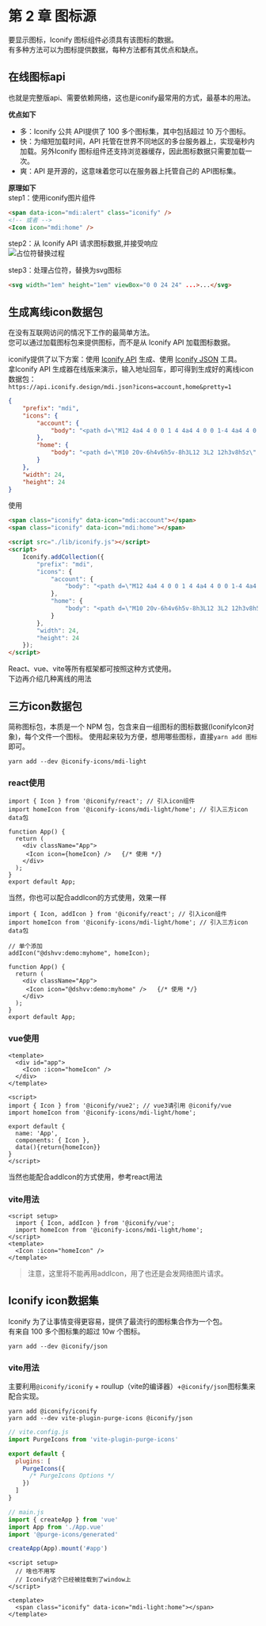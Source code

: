 # 第 2 章 图标源
要显示图标，Iconify 图标组件必须具有该图标的数据。   
有多种方法可以为图标提供数据，每种方法都有其优点和缺点。   

## 在线图标api
也就是完整版api、需要依赖网络，这也是iconify最常用的方式，最基本的用法。   

**优点如下**           
* 多：Iconify 公共 API提供了 100 多个图标集，其中包括超过 10 万个图标。
* 快：为缩短加载时间，API 托管在世界不同地区的多台服务器上，实现毫秒内加载。另外Iconify 图标组件还支持浏览器缓存，因此图标数据只需要加载一次。
* 爽：API 是开源的，这意味着您可以在服务器上托管自己的 API图标集。

**原理如下**   
step1：使用iconify图片组件
```html
<span data-icon="mdi:alert" class="iconify" />
<!-- 或者 -->
<Icon icon="mdi:home" />
```
step2：从 Iconify API 请求图标数据,并接受响应   
![占位符替换过程](/iconify-book/dist/images/2-1.gif#w40)

step3：处理占位符，替换为svg图标
```html
<svg width="1em" height="1em" viewBox="0 0 24 24" ...>...</svg>
```   

## 生成离线icon数据包
在没有互联网访问的情况下工作的最简单方法。   
您可以通过加载图标包来提供图标，而不是从 Iconify API 加载图标数据。 

iconify提供了以下方案：使用 [Iconify API](https://docs.iconify.design/sources/bundles/api.html) 生成、使用 [Iconify JSON](https://docs.iconify.design/sources/bundles/json-tools.html) 工具。   
拿Iconify API 生成器在线版来演示，输入地址回车，即可得到生成好的离线icon数据包：   
`https://api.iconify.design/mdi.json?icons=account,home&pretty=1`

```json
{
    "prefix": "mdi",
    "icons": {
        "account": {
            "body": "<path d=\"M12 4a4 4 0 0 1 4 4a4 4 0 0 1-4 4a4 4 0 0 1-4-4a4 4 0 0 1 4-4m0 10c4.42 0 8 1.79 8 4v2H4v-2c0-2.21 3.58-4 8-4z\" fill=\"currentColor\"/>"
        },
        "home": {
            "body": "<path d=\"M10 20v-6h4v6h5v-8h3L12 3L2 12h3v8h5z\" fill=\"currentColor\"/>"
        }
    },
    "width": 24,
    "height": 24
}
```
使用
```html
<span class="iconify" data-icon="mdi:account"></span>
<span class="iconify" data-icon="mdi:home"></span>

<script src="./lib/iconify.js"></script>
<script>
    Iconify.addCollection({
        "prefix": "mdi",
        "icons": {
            "account": {
                "body": "<path d=\"M12 4a4 4 0 0 1 4 4a4 4 0 0 1-4 4a4 4 0 0 1-4-4a4 4 0 0 1 4-4m0 10c4.42 0 8 1.79 8 4v2H4v-2c0-2.21 3.58-4 8-4z\" fill=\"currentColor\"/>"
            },
            "home": {
                "body": "<path d=\"M10 20v-6h4v6h5v-8h3L12 3L2 12h3v8h5z\" fill=\"currentColor\"/>"
            }
        },
        "width": 24,
        "height": 24
    });
</script>
```
React、vue、vite等所有框架都可按照这种方式使用。   
下边再介绍几种离线的用法

## 三方icon数据包
简称图标包，本质是一个 NPM 包，包含来自一组图标的图标数据(IconifyIcon对象)，每个文件一个图标。
使用起来较为方便，想用哪些图标，直接`yarn add 图标`即可。
```shell
yarn add --dev @iconify-icons/mdi-light
```
### react使用
```tsx
import { Icon } from '@iconify/react'; // 引入icon组件
import homeIcon from '@iconify-icons/mdi-light/home'; // 引入三方icon data包

function App() {
  return (
    <div className="App">
     <Icon icon={homeIcon} />   {/* 使用 */}
    </div>
  );
}
export default App;
```
当然，你也可以配合addIcon的方式使用，效果一样
```tsx
import { Icon, addIcon } from '@iconify/react'; // 引入icon组件
import homeIcon from '@iconify-icons/mdi-light/home'; // 引入三方icon data包

// 单个添加
addIcon("@dshvv:demo:myhome", homeIcon); 

function App() {
  return (
    <div className="App">
     <Icon icon="@dshvv:demo:myhome" />   {/* 使用 */}
    </div>
  );
}
export default App;
```

### vue使用
```vue
<template>
  <div id="app">
    <Icon :icon="homeIcon" />
  </div>
</template>

<script>
import { Icon } from '@iconify/vue2'; // vue3请引用 @iconify/vue
import homeIcon from '@iconify-icons/mdi-light/home';

export default {
  name: 'App',
  components: { Icon },
  data(){return{homeIcon}}
}
</script>
```
当然也能配合addIcon的方式使用，参考react用法

### vite用法
```vue
<script setup>
  import { Icon, addIcon } from '@iconify/vue';
  import homeIcon from '@iconify-icons/mdi-light/home'; 
</script>
<template>
  <Icon :icon="homeIcon" />
</template>
```
> 注意，这里将不能再用addIcon，用了也还是会发网络图片请求。


## Iconify icon数据集

Iconify 为了让事情变得更容易，提供了最流行的图标集合作为一个包。   
有来自 100 多个图标集的超过 10w 个图标。
```shell
yarn add --dev @iconify/json
```

### vite用法
主要利用`@iconify/iconify` + roullup（vite的编译器）+`@iconify/json`图标集来配合实现。
```shell
yarn add @iconify/iconify
yarn add --dev vite-plugin-purge-icons @iconify/json
```
```javascript
// vite.config.js
import PurgeIcons from 'vite-plugin-purge-icons'

export default {
  plugins: [
    PurgeIcons({
      /* PurgeIcons Options */
    })
  ]
}
```
```javascript
// main.js
import { createApp } from 'vue'
import App from './App.vue'
import '@purge-icons/generated'

createApp(App).mount('#app')
```
```vue
<script setup>
  // 啥也不用写
  // Iconify这个已经被挂载到了window上
</script>

<template>
  <span class="iconify" data-icon="mdi-light:home"></span>
</template>
```